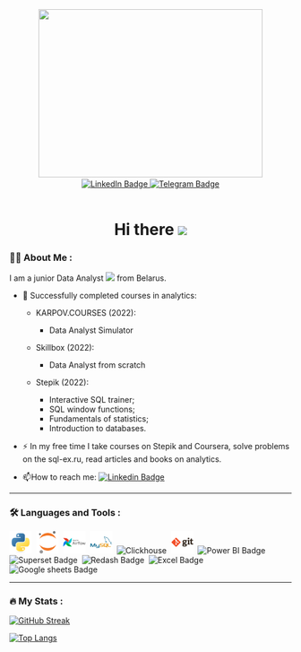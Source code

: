 <div id="header" align="center"> 
  <img src="https://media.giphy.com/media/hpXdHPfFI5wTABdDx9/giphy.gif" width="400" height="300"/>  
 </div> 
  
  
 <div id="badges" align="center">
  <a href="https://www.linkedin.com/in/%D0%B8%D1%80%D0%B8%D0%BD%D0%B0-%D0%B0%D0%BA%D1%81%D0%B0%D0%BA%D0%B0%D0%BB-474547242?lipi=urn%3Ali%3Apage%3Ad_flagship3_profile_view_base_contact_details%3B31AZ8pP9QRaviTuWqYs4vA%3D%3D">
    <img src="https://img.shields.io/badge/LinkedIn-blue?style=for-the-badge&logo=linkedin&logoColor=white" alt="LinkedIn Badge"/>
  </a>
  <a href="https://t.me/Irina_Aksakal">
    <img src="https://img.shields.io/badge/Telegram-blue?style=for-the-badge&logo=telegram&logoColor=white" alt="Telegram Badge"/>
  </a>
</div>
  

 <div id="badges" align="center">
  <img src="https://komarev.com/ghpvc/?username=IrynaAksakal&style=flat-square&color=blue" alt=""/>
 </div> 
  
 <h1 align="center">
  Hi there
  <img src="https://media.giphy.com/media/hvRJCLFzcasrR4ia7z/giphy.gif" width="30px"/>
</h1> 
 
</div>



### :woman_technologist: About Me :
I am a junior Data Analyst <img src="https://media.giphy.com/media/WUlplcMpOCEmTGBtBW/giphy.gif" width="30"> from Belarus.
- :telescope: Successfully completed courses in analytics:

  * KARPOV.COURSES (2022):
    + Data Analyst Simulator

  * Skillbox (2022):
    + Data Analyst from scratch

  * Stepik (2022):
     + Interactive SQL trainer;
     + SQL window functions;
     + Fundamentals of statistics;
     + Introduction to databases.
     
- :zap: In my free time I take courses on Stepik and Coursera, solve problems on the sql-ex.ru, read articles and books on analytics.
- :mailbox:How to reach me: [![Linkedin Badge](https://img.shields.io/badge/-aksakal-blue?style=flat&logo=Linkedin&logoColor=white)](https://www.linkedin.com/in/%D0%B8%D1%80%D0%B8%D0%BD%D0%B0-%D0%B0%D0%BA%D1%81%D0%B0%D0%BA%D0%B0%D0%BB-474547242?lipi=urn%3Ali%3Apage%3Ad_flagship3_profile_view_base_contact_details%3B31AZ8pP9QRaviTuWqYs4vA%3D%3D)
  <div> 
  
--- 
### :hammer_and_wrench: Languages and Tools : 

  
  <div>
  <img src="https://github.com/devicons/devicon/blob/master/icons/python/python-original.svg" title="Python" alt="Python" width="40" height="40"/>&nbsp;
  <img src="https://github.com/devicons/devicon/blob/master/icons/jupyter/jupyter-original.svg" title="Jupyter" alt="Jupyter" width="40" height="40"/>&nbsp;
  <img src="https://github.com/devicons/devicon/blob/add_stackoverflow/icons/apacheairflow/apacheairflow-original-wordmark.svg" title="ApacheAirflow" alt="MySQL" width="40" height="40"/>&nbsp;
  <img src="https://github.com/devicons/devicon/blob/master/icons/mysql/mysql-original-wordmark.svg" title="MySQL" alt="MySQL" width="40" height="40"/>&nbsp;
  <img src="https://github.com/simple-icons/simple-icons/blob/develop/icons/clickhouse.svg" title="Clickhouse" alt="Clickhouse" width="40" height="40"/>&nbsp;
  <img src="https://github.com/devicons/devicon/blob/master/icons/git/git-original-wordmark.svg" title="Git" **alt="Git" width="40" height="40"/>&nbsp;
  <img src="https://img.shields.io/badge/Power BI-white?style=for-the-badge&logo=Power BI&logoColor=yellow" alt="Power BI Badge"/>&nbsp;
  <img src="https://img.shields.io/badge/Superset-blue?style=for-the-badge&logo=Superset&logoColor=grey" alt="Superset Badge"/>&nbsp;
  <img src="https://img.shields.io/badge/Redash-red?style=for-the-badge&logo=Redash&logoColor=white" alt="Redash Badge"/>&nbsp;
  <img src="https://img.shields.io/badge/Excel-green?style=for-the-badge&logo=Excel&logoColor=white" alt="Excel Badge"/>&nbsp;
  <img src="https://img.shields.io/badge/Google sheets-white?style=for-the-badge&logo=Google sheets&logoColor=green" alt="Google sheets Badge"/>
  </div>

  
---

### :fire: My Stats :
 [![GitHub Streak](http://github-readme-streak-stats.herokuapp.com?user=IrynaAksakal&theme=dark&background=000000)](https://git.io/streak-stats)

  
  [![Top Langs](https://github-readme-stats.vercel.app/api/top-langs/?username=IrynaAksakal&layout=compact&theme=vision-friendly-dark)](https://github.com/anuraghazra/github-readme-stats)
